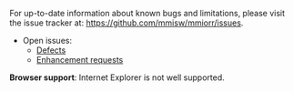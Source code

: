 

For up-to-date information about known bugs and limitations, 
please visit the issue tracker at: https://github.com/mmisw/mmiorr/issues. 

* Open issues:
    * [Defects](https://github.com/mmisw/mmiorr/issues?q=is%3Aopen+is%3Aissue+label%3Abug) 
    * [Enhancement requests](https://github.com/mmisw/mmiorr/issues?q=is%3Aopen+is%3Aissue+label%3Aenhancement)

**Browser support**: Internet Explorer is not well supported.
